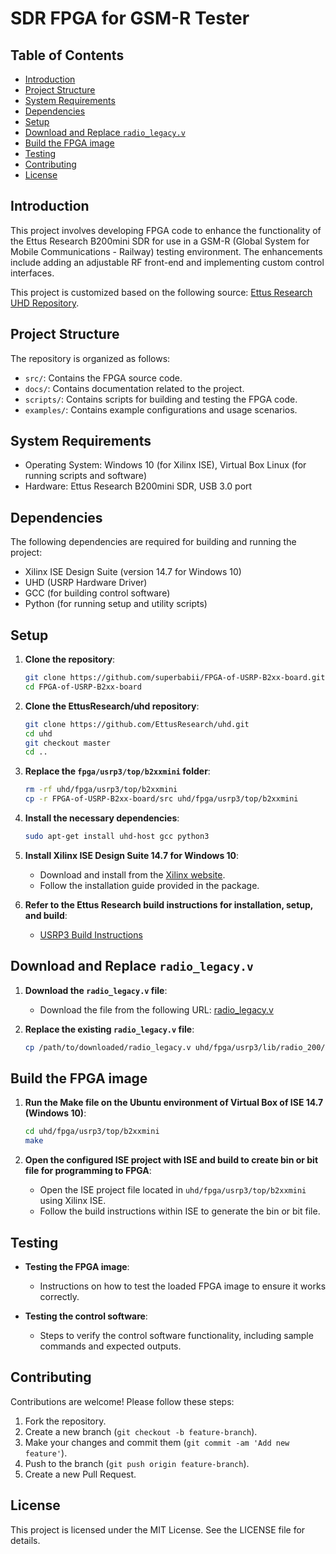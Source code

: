# SDR FPGA for GSM-R Tester

## Table of Contents
- [Introduction](#introduction)
- [Project Structure](#project-structure)
- [System Requirements](#system-requirements)
- [Dependencies](#dependencies)
- [Setup](#setup)
- [Download and Replace `radio_legacy.v`](#download-and-replace-radio_legacyv)
- [Build the FPGA image](#build-the-fpga-image)
- [Testing](#testing)
- [Contributing](#contributing)
- [License](#license)

## Introduction
This project involves developing FPGA code to enhance the functionality of the Ettus Research B200mini SDR for use in a GSM-R (Global System for Mobile Communications - Railway) testing environment. The enhancements include adding an adjustable RF front-end and implementing custom control interfaces.

This project is customized based on the following source: [Ettus Research UHD Repository](https://github.com/EttusResearch/uhd/tree/master/fpga/usrp3/top/b2xxmini).

## Project Structure
The repository is organized as follows:
- `src/`: Contains the FPGA source code.
- `docs/`: Contains documentation related to the project.
- `scripts/`: Contains scripts for building and testing the FPGA code.
- `examples/`: Contains example configurations and usage scenarios.

## System Requirements
- Operating System: Windows 10 (for Xilinx ISE), Virtual Box Linux (for running scripts and software)
- Hardware: Ettus Research B200mini SDR, USB 3.0 port

## Dependencies
The following dependencies are required for building and running the project:
- Xilinx ISE Design Suite (version 14.7 for Windows 10)
- UHD (USRP Hardware Driver)
- GCC (for building control software)
- Python (for running setup and utility scripts)

## Setup
1. **Clone the repository**:
   ```bash
   git clone https://github.com/superbabii/FPGA-of-USRP-B2xx-board.git
   cd FPGA-of-USRP-B2xx-board
   ```
2. **Clone the EttusResearch/uhd repository**:
   ```bash
   git clone https://github.com/EttusResearch/uhd.git
   cd uhd
   git checkout master
   cd ..
   ```

3. **Replace the `fpga/usrp3/top/b2xxmini` folder**:
   ```bash
   rm -rf uhd/fpga/usrp3/top/b2xxmini
   cp -r FPGA-of-USRP-B2xx-board/src uhd/fpga/usrp3/top/b2xxmini
   ```

4. **Install the necessary dependencies**:
   ```bash
   sudo apt-get install uhd-host gcc python3
   ```

5. **Install Xilinx ISE Design Suite 14.7 for Windows 10**:
   - Download and install from the [Xilinx website](https://www.xilinx.com/support/download/index.html/content/xilinx/en/downloadNav/design-tools.html).
   - Follow the installation guide provided in the package.

6. **Refer to the Ettus Research build instructions for installation, setup, and build**:
   - [USRP3 Build Instructions](https://files.ettus.com/manual/page_build_guide.html)

## Download and Replace `radio_legacy.v`
1. **Download the `radio_legacy.v` file**:
   - Download the file from the following URL: [radio_legacy.v](https://drive.google.com/file/d/1jXr1t0q7j_bo5dVSHTVZvg0ekwtskPF0/view?usp=drive_link)

2. **Replace the existing `radio_legacy.v` file**:
   ```bash
   cp /path/to/downloaded/radio_legacy.v uhd/fpga/usrp3/lib/radio_200/radio_legacy.v
   ```

## Build the FPGA image
1. **Run the Make file on the Ubuntu environment of Virtual Box of ISE 14.7 (Windows 10)**:
   ```bash
   cd uhd/fpga/usrp3/top/b2xxmini
   make
   ```

2. **Open the configured ISE project with ISE and build to create bin or bit file for programming to FPGA**:
   - Open the ISE project file located in `uhd/fpga/usrp3/top/b2xxmini` using Xilinx ISE.
   - Follow the build instructions within ISE to generate the bin or bit file.

## Testing
- **Testing the FPGA image**:
  - Instructions on how to test the loaded FPGA image to ensure it works correctly.
  
- **Testing the control software**:
  - Steps to verify the control software functionality, including sample commands and expected outputs.

## Contributing
Contributions are welcome! Please follow these steps:
1. Fork the repository.
2. Create a new branch (`git checkout -b feature-branch`).
3. Make your changes and commit them (`git commit -am 'Add new feature'`).
4. Push to the branch (`git push origin feature-branch`).
5. Create a new Pull Request.

## License
This project is licensed under the MIT License. See the LICENSE file for details.
